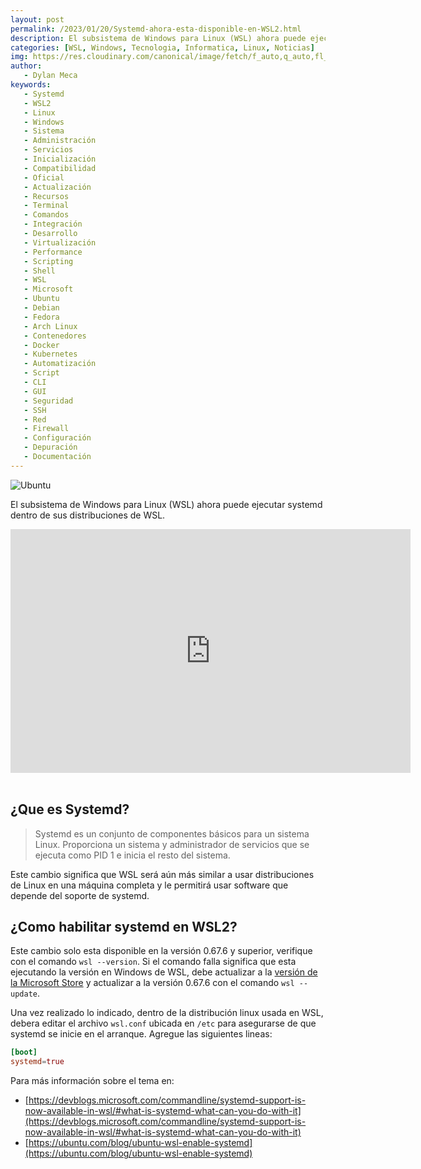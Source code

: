 ```yaml
---
layout: post
permalink: /2023/01/20/Systemd-ahora-esta-disponible-en-WSL2.html
description: El subsistema de Windows para Linux (WSL) ahora puede ejecutar systemd dentro de sus distribuciones de WSL. Este cambio significa que WSL será aún más similar a usar distribuciones de Linux en una máquina completa y le permitirá usar software que depende del soporte de systemd.
categories: [WSL, Windows, Tecnologia, Informatica, Linux, Noticias]
img: https://res.cloudinary.com/canonical/image/fetch/f_auto,q_auto,fl_sanitize,c_fill,w_1440/https://lh6.googleusercontent.com/38nIp-WwreQQwfJoX27U6jr5BfZEN_4kzsF80rDMm7W2wJmYxcYefqFPW-ktQnSeAsQACtGcSw6ItOlBhSg3vkSP4GOPu1K9GsL9Tu_ad7ufz6LF87HjrNXcXS9EvZSWC0NLaNaYIt7M8sjkkp8zc9rEn-_LVES-VY_9NN0zspZbJ70Fn1y3tppnNQ
author:
   - Dylan Meca
keywords:
   - Systemd
   - WSL2
   - Linux
   - Windows
   - Sistema
   - Administración
   - Servicios
   - Inicialización
   - Compatibilidad
   - Oficial
   - Actualización
   - Recursos
   - Terminal
   - Comandos
   - Integración
   - Desarrollo
   - Virtualización
   - Performance
   - Scripting
   - Shell
   - WSL
   - Microsoft
   - Ubuntu
   - Debian
   - Fedora
   - Arch Linux
   - Contenedores
   - Docker
   - Kubernetes
   - Automatización
   - Script
   - CLI
   - GUI
   - Seguridad
   - SSH
   - Red
   - Firewall
   - Configuración
   - Depuración
   - Documentación
---
```


![Ubuntu](https://res.cloudinary.com/canonical/image/fetch/f_auto,q_auto,fl_sanitize,c_fill,w_1440/https://lh6.googleusercontent.com/38nIp-WwreQQwfJoX27U6jr5BfZEN_4kzsF80rDMm7W2wJmYxcYefqFPW-ktQnSeAsQACtGcSw6ItOlBhSg3vkSP4GOPu1K9GsL9Tu_ad7ufz6LF87HjrNXcXS9EvZSWC0NLaNaYIt7M8sjkkp8zc9rEn-_LVES-VY_9NN0zspZbJ70Fn1y3tppnNQ)

El subsistema de Windows para Linux (WSL) ahora puede ejecutar systemd dentro de sus distribuciones de WSL.

<div class='youtube-video'>
  <iframe title="video" width="640" height="390" src="https://www.youtube.com/embed/Ja3qikzd-as" frameborder="0" allowfullscreen></iframe>
</div>
<br />

## ¿Que es Systemd?

> Systemd es un conjunto de componentes básicos para un sistema Linux. Proporciona un sistema y administrador de servicios que se ejecuta como PID 1 e inicia el resto del sistema.

Este cambio significa que WSL será aún más similar a usar distribuciones de Linux en una máquina completa y le permitirá usar software que depende del soporte de systemd.

## ¿Como habilitar systemd en WSL2?

Este cambio solo esta disponible en la versión 0.67.6 y superior, verifique con el comando ```wsl --version```. Si el comando falla
significa que esta ejecutando la versión en Windows de WSL, debe actualizar a la [versión de la Microsoft Store](https://apps.microsoft.com/store/detail/windows-subsystem-for-linux/9P9TQF7MRM4R) y actualizar a la versión
0.67.6 con el comando ```wsl --update```.

Una vez realizado lo indicado, dentro de la distribución linux usada en WSL, debera editar el archivo ```wsl.conf``` ubicada en ```/etc``` para asegurarse de que systemd se inicie en el arranque. Agregue las siguientes lineas:

```conf
[boot]
systemd=true
```

Para más información sobre el tema en: 

* [https://devblogs.microsoft.com/commandline/systemd-support-is-now-available-in-wsl/#what-is-systemd-what-can-you-do-with-it](https://devblogs.microsoft.com/commandline/systemd-support-is-now-available-in-wsl/#what-is-systemd-what-can-you-do-with-it)
* [https://ubuntu.com/blog/ubuntu-wsl-enable-systemd](https://ubuntu.com/blog/ubuntu-wsl-enable-systemd)
